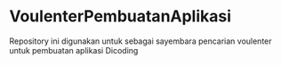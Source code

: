 # VoulenterPembuatanAplikasi
Repository ini digunakan untuk sebagai sayembara pencarian voulenter untuk pembuatan aplikasi Dicoding
